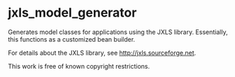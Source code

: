 # jxls_model_generator
Generates model classes for applications using the JXLS library. Essentially, this functions as a customized bean builder.

For details about the JXLS library, see http://jxls.sourceforge.net.

This work is free of known copyright restrictions. 
